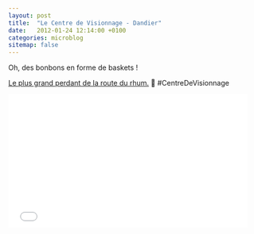 ```yaml
---
layout: post
title:  "Le Centre de Visionnage - Dandier"
date:   2012-01-24 12:14:00 +0100
categories: microblog
sitemap: false
---
```


Oh, des bonbons en forme de baskets !

[Le plus grand perdant de la route du rhum.](http://dai.ly/x1ljs8)
🤣  #CentreDeVisionnage

<iframe frameborder="0" width="480" height="270" src="//www.dailymotion.com/embed/video/x1ljs8" allowfullscreen allow="autoplay"></iframe>
